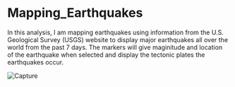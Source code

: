 # Mapping_Earthquakes

In this analysis, I am mapping earthquakes using information from the U.S. Geological Survey (USGS) website to display major earthquakes all over the world from the past 7 days. 
The markers will give maginitude and location of the earthquake when selected and display the tectonic plates the earthquakes occur. 

![Capture](https://user-images.githubusercontent.com/82127584/126583804-dc211d17-209a-4654-87c0-2a953678f753.PNG)

